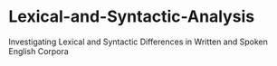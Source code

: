 # Lexical-and-Syntactic-Analysis
Investigating Lexical and Syntactic Differences in Written and Spoken English Corpora
